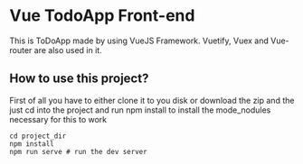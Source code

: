 # Vue TodoApp Front-end 

This is ToDoApp made by using VueJS Framework. Vuetify, Vuex and Vue-router are also used in it.

## How to use this project?

First of all you have to either clone it to you disk or download the zip and the just cd into the project and run npm install to install the mode_nodules necessary for this to work

```
cd project_dir
npm install
npm run serve # run the dev server
```